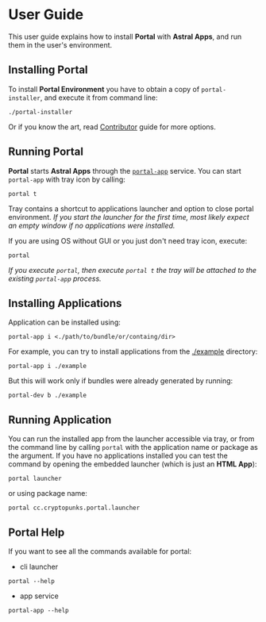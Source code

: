 # User Guide

This user guide explains how to install **Portal** with **Astral Apps**, and run them in the user's environment.

## Installing Portal

To install **Portal Environment** you have to obtain a copy of `portal-installer`, and execute it from command line:

```shell
./portal-installer
```

Or if you know the art, read [Contributor](./contributor.md) guide for more options.

## Running Portal

**Portal** starts **Astral Apps** through the [`portal-app`](./cmd/portal-app) service. 
You can start `portal-app` with tray icon by calling: 

```shell
portal t
```

Tray contains a shortcut to applications launcher and option to close portal environment. 
_If you start the launcher for the first time, most likely expect an empty window if no applications were installed._

If you are using OS without GUI or you just don't need tray icon, execute:

```shell
portal
```
_If you execute `portal`, then execute `portal t` the tray will be attached to the existing `portal-app` process._

## Installing Applications

Application can be installed using:

```shell
portal-app i <./path/to/bundle/or/containg/dir>
```

For example, you can try to install applications from the [./example](./example) directory:

```shell
portal-app i ./example
```

But this will work only if bundles were already generated by running:

```shell
portal-dev b ./example
```

## Running Application

You can run the installed app from the launcher accessible via tray, 
or from the command line by calling `portal` with the application name or package as the argument.
If you have no applications installed you can test the command by opening the embedded launcher (which is just an **HTML App**):

```shell
portal launcher
```

or using package name:

```shell
portal cc.cryptopunks.portal.launcher
```

## Portal Help

If you want to see all the commands available for portal:

* cli launcher

```shell
portal --help
```

* app service

```shell
portal-app --help
```
